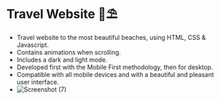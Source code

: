 # Travel Website 🌊⛱
+ Travel website to the most beautiful beaches, using HTML, CSS & Javascript.
+ Contains animations when scrolling.
+ Includes a dark and light mode.
+ Developed first with the Mobile First methodology, then for desktop.
+ Compatible with all mobile devices and with a beautiful and pleasant user interface.
+ ![Screenshot (7)](https://user-images.githubusercontent.com/96900783/156964425-1ea3f48b-610f-4a90-9106-4331fb5fb189.png)
